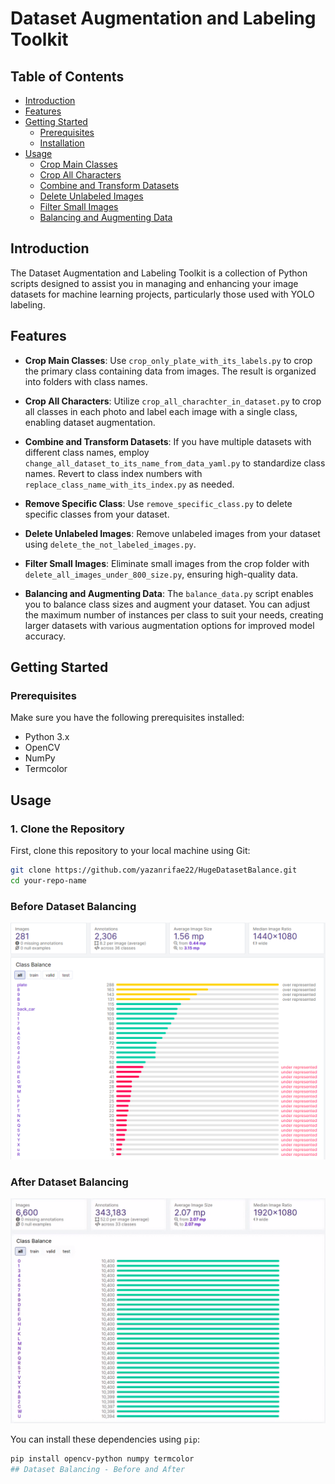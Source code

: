 # Dataset Augmentation and Labeling Toolkit

## Table of Contents

- [Introduction](#introduction)
- [Features](#features)
- [Getting Started](#getting-started)
  - [Prerequisites](#prerequisites)
  - [Installation](#installation)
- [Usage](#usage)
  - [Crop Main Classes](#crop-main-classes)
  - [Crop All Characters](#crop-all-characters)
  - [Combine and Transform Datasets](#combine-and-transform-datasets)
  - [Delete Unlabeled Images](#delete-unlabeled-images)
  - [Filter Small Images](#filter-small-images)
  - [Balancing and Augmenting Data](#balancing-and-augmenting-data)


## Introduction

The Dataset Augmentation and Labeling Toolkit is a collection of Python scripts designed to assist you in managing and enhancing your image datasets for machine learning projects, particularly those used with YOLO labeling.

## Features

- **Crop Main Classes**: Use `crop_only_plate_with_its_labels.py` to crop the primary class containing data from images. The result is organized into folders with class names.

- **Crop All Characters**: Utilize `crop_all_charachter_in_dataset.py` to crop all classes in each photo and label each image with a single class, enabling dataset augmentation.

- **Combine and Transform Datasets**: If you have multiple datasets with different class names, employ `change_all_dataset_to_its_name_from_data_yaml.py` to standardize class names. Revert to class index numbers with `replace_class_name_with_its_index.py` as needed.

- **Remove Specific Class**: Use `remove_specific_class.py` to delete specific classes from your dataset.

- **Delete Unlabeled Images**: Remove unlabeled images from your dataset using `delete_the_not_labeled_images.py`.

- **Filter Small Images**: Eliminate small images from the crop folder with `delete_all_images_under_800_size.py`, ensuring high-quality data.

- **Balancing and Augmenting Data**: The `balance_data.py` script enables you to balance class sizes and augment your dataset. You can adjust the maximum number of instances per class to suit your needs, creating larger datasets with various augmentation options for improved model accuracy.

## Getting Started

### Prerequisites

Make sure you have the following prerequisites installed:

- Python 3.x
- OpenCV
- NumPy
- Termcolor
## Usage

### 1. Clone the Repository

First, clone this repository to your local machine using Git:

```bash
git clone https://github.com/yazanrifae22/HugeDatasetBalance.git
cd your-repo-name
```


### Before Dataset Balancing

![Before Dataset Balancing](https://raw.githubusercontent.com/yazanrifae22/HugeDatasetBalance/master/images/before_databalance.png)

### After Dataset Balancing

![After Dataset Balancing](https://raw.githubusercontent.com/yazanrifae22/HugeDatasetBalance/master/images/after_dataset_balance.png)

You can install these dependencies using `pip`:

```bash
pip install opencv-python numpy termcolor
## Dataset Balancing - Before and After


